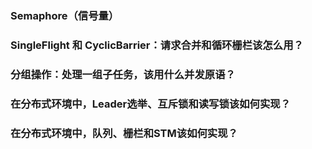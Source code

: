 ### Semaphore（信号量）

### SingleFlight 和 CyclicBarrier：请求合并和循环栅栏该怎么用？

### 分组操作：处理一组子任务，该用什么并发原语？


### 在分布式环境中，Leader选举、互斥锁和读写锁该如何实现？

### 在分布式环境中，队列、栅栏和STM该如何实现？